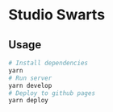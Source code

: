 # Studio Swarts

## Usage

```sh
# Install dependencies
yarn
# Run server
yarn develop
# Deploy to github pages
yarn deploy
```
